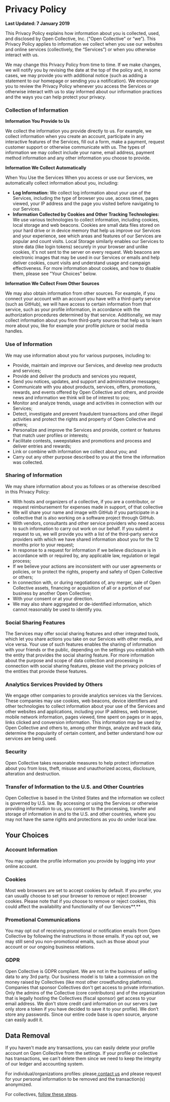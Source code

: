 # Privacy Policy

**Last Updated: 7 January 2019**

This Privacy Policy explains how information about you is collected, used, and disclosed by Open Collective, Inc. ("Open Collective" or “we”). This Privacy Policy applies to information we collect when you use our websites and online services (collectively, the “Services”) or when you otherwise interact with us.

We may change this Privacy Policy from time to time. If we make changes, we will notify you by revising the date at the top of the policy and, in some cases, we may provide you with additional notice (such as adding a statement to our homepage or sending you a notification). We encourage you to review the Privacy Policy whenever you access the Services or otherwise interact with us to stay informed about our information practices and the ways you can help protect your privacy.

### Collection of Information

**Information You Provide to Us**

We collect the information you provide directly to us. For example, we collect information when you create an account, participate in any interactive features of the Services, fill out a form, make a payment, request customer support or otherwise communicate with us. The types of information we may collect include your name, email address, payment method information and any other information you choose to provide.

**Information We Collect Automatically**

When You Use the Services When you access or use our Services, we automatically collect information about you, including:

* **Log Information:** We collect log information about your use of the Services, including the type of browser you use, access times, pages viewed, your IP address and the page you visited before navigating to our Services.
* **Information Collected by Cookies and Other Tracking Technologies:** We use various technologies to collect information, including cookies, local storage and web beacons. Cookies are small data files stored on your hard drive or in device memory that help us improve our Services and your experience, see which areas and features of our Services are popular and count visits. Local Storage similarly enables our Services to store data (like login tokens) securely in your browser and unlike cookies, it's not sent to the server on every request. Web beacons are electronic images that may be used in our Services or emails and help deliver cookies, count visits and understand usage and campaign effectiveness. For more information about cookies, and how to disable them, please see "Your Choices" below.

**Information We Collect From Other Sources**

We may also obtain information from other sources. For example, if you connect your account with an account you have with a third-party service (such as GitHub), we will have access to certain information from that service, such as your profile information, in accordance with the authorization procedures determined by that service. Additionally, we may collect information about you from third-party sources that help us to learn more about you, like for example your profile picture or social media handles.

### Use of Information

We may use information about you for various purposes, including to:

* Provide, maintain and improve our Services, and develop new products and services;
* Provide and deliver the products and services you request,
* Send you notices, updates, and support and administrative messages;
* Communicate with you about products, services, offers, promotions, rewards, and events offered by Open Collective and others, and provide news and information we think will be of interest to you;
* Monitor and analyze trends, usage and activities in connection with our Services;
* Detect, investigate and prevent fraudulent transactions and other illegal activities and protect the rights and property of Open Collective and others;
* Personalize and improve the Services and provide, content or features that match user profiles or interests;
* Facilitate contests, sweepstakes and promotions and process and deliver entries and rewards;
* Link or combine with information we collect about you; and
* Carry out any other purpose described to you at the time the information was collected.

### Sharing of Information

We may share information about you as follows or as otherwise described in this Privacy Policy:&#x20;

* With hosts and organizers of a collective, if you are a contributor, or request reimbursement for expenses made in support, of that collective
* We will share your name and image with GitHub if you participate in a collective that is also working on a software project through GitHub.
* With vendors, consultants and other service providers who need access to such information to carry out work on our behalf. If you submit a request to us, we will provide you with a list of the third-party service providers with which we have shared information about you for the 12 months prior to your request;
* In response to a request for information if we believe disclosure is in accordance with or required by, any applicable law, regulation or legal process;
* If we believe your actions are inconsistent with our user agreements or policies, or to protect the rights, property and safety of Open Collective or others;
* In connection with, or during negotiations of, any merger, sale of Open Collective assets, financing or acquisition of all or a portion of our business by another Open Collective;
* With your consent or at your direction.
* We may also share aggregated or de-identified information, which cannot reasonably be used to identify you.

### Social Sharing Features

The Services may offer social sharing features and other integrated tools, which let you share actions you take on our Services with other media, and vice versa. Your use of such features enables the sharing of information with your friends or the public, depending on the settings you establish with the entity that provides the social sharing feature. For more information about the purpose and scope of data collection and processing in connection with social sharing features, please visit the privacy policies of the entities that provide these features.

### Analytics Services Provided by Others

We engage other companies to provide analytics services via the Services. These companies may use cookies, web beacons, device identifiers and other technologies to collect information about your use of the Services and other websites and applications, including your IP address, web browser, mobile network information, pages viewed, time spent on pages or in apps, links clicked and conversion information. This information may be used by Open Collective and others to, among other things, analyze and track data, determine the popularity of certain content, and better understand how our services are being used.

### Security

Open Collective takes reasonable measures to help protect information about you from loss, theft, misuse and unauthorized access, disclosure, alteration and destruction.

### Transfer of Information to the U.S. and Other Countries

Open Collective is based in the United States and the information we collect is governed by U.S. law. By accessing or using the Services or otherwise providing information to us, you consent to the processing, transfer and storage of information in and to the U.S. and other countries, where you may not have the same rights and protections as you do under local law.

## Your Choices

### **Account Information**

You may update the profile information you provide by logging into your online account.

### **Cookies**

Most web browsers are set to accept cookies by default. If you prefer, you can usually choose to set your browser to remove or reject browser cookies. Please note that if you choose to remove or reject cookies, this could affect the availability and functionality of our Services**.**

### **Promotional Communications**

You may opt out of receiving promotional or notification emails from Open Collective by following the instructions in those emails. If you opt out, we may still send you non-promotional emails, such as those about your account or our ongoing business relations.

### GDPR

Open Collective is GDPR compliant. We are not in the business of selling data to any 3rd party. Our business model is to take a commission on the money raised by Collectives (like most other crowdfunding platforms). Companies that sponsor Collectives don't get access to private information. Only the admins of the Collective (core contributors) and of the organization that is legally hosting the Collectives (fiscal sponsor) get access to your email address. We don't store credit card information on our servers (we only store a token if you have decided to save it to your profile). We don’t store any passwords. Since our entire code base is open source, anyone can easily audit it.

## Data Removal

If you haven't made any transactions, you can easily delete your profile account on Open Collective from the settings. If your profile or collective has transactions, we can't delete them since we need to keep the integrity of our ledger and accounting system.

For individual/organizations profiles: please[ contact us](https://opencollective.com/contact) and please request for your personal information to be removed and the transaction(s) anonymized.

For collectives, [follow these steps](http://docs.opencollective.com/collectives/closing-a-collective).
